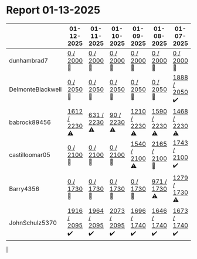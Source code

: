 # Report 01-13-2025
| | 01-12-2025 | 01-11-2025 | 01-10-2025 | 01-09-2025 | 01-08-2025 | 01-07-2025 | 01-06-2025 |
| --- | --- | --- | --- | --- | --- | --- | --- |
| dunhambrad7 | [0 / 2000](https://www.myfitnesspal.com/food/diary/dunhambrad7?date=2025-01-12) :no_entry_sign: | [0 / 2000](https://www.myfitnesspal.com/food/diary/dunhambrad7?date=2025-01-11) :no_entry_sign: | [0 / 2000](https://www.myfitnesspal.com/food/diary/dunhambrad7?date=2025-01-10) :no_entry_sign: | [0 / 2000](https://www.myfitnesspal.com/food/diary/dunhambrad7?date=2025-01-09) :no_entry_sign: | [0 / 2000](https://www.myfitnesspal.com/food/diary/dunhambrad7?date=2025-01-08) :no_entry_sign: | [0 / 2000](https://www.myfitnesspal.com/food/diary/dunhambrad7?date=2025-01-07) :no_entry_sign: | [0 / 2000](https://www.myfitnesspal.com/food/diary/dunhambrad7?date=2025-01-06) :no_entry_sign: |
| DelmonteBlackwell | [0 / 2050](https://www.myfitnesspal.com/food/diary/DelmonteBlackwell?date=2025-01-12) :no_entry_sign: | [0 / 2050](https://www.myfitnesspal.com/food/diary/DelmonteBlackwell?date=2025-01-11) :no_entry_sign: | [0 / 2050](https://www.myfitnesspal.com/food/diary/DelmonteBlackwell?date=2025-01-10) :no_entry_sign: | [0 / 2050](https://www.myfitnesspal.com/food/diary/DelmonteBlackwell?date=2025-01-09) :no_entry_sign: | [0 / 2050](https://www.myfitnesspal.com/food/diary/DelmonteBlackwell?date=2025-01-08) :no_entry_sign: | [1888 / 2050](https://www.myfitnesspal.com/food/diary/DelmonteBlackwell?date=2025-01-07) :heavy_check_mark: | [1788 / 2050](https://www.myfitnesspal.com/food/diary/DelmonteBlackwell?date=2025-01-06) :heavy_check_mark: |
| babrock89456 | [1612 / 2230](https://www.myfitnesspal.com/food/diary/babrock89456?date=2025-01-12) :warning: | [631 / 2230](https://www.myfitnesspal.com/food/diary/babrock89456?date=2025-01-11) :warning: | [90 / 2230](https://www.myfitnesspal.com/food/diary/babrock89456?date=2025-01-10) :warning: | [1210 / 2230](https://www.myfitnesspal.com/food/diary/babrock89456?date=2025-01-09) :warning: | [1590 / 2230](https://www.myfitnesspal.com/food/diary/babrock89456?date=2025-01-08) :warning: | [1468 / 2230](https://www.myfitnesspal.com/food/diary/babrock89456?date=2025-01-07) :warning: | [1760 / 2230](https://www.myfitnesspal.com/food/diary/babrock89456?date=2025-01-06) :warning: |
| castilloomar05 | [0 / 2100](https://www.myfitnesspal.com/food/diary/castilloomar05?date=2025-01-12) :no_entry_sign: | [0 / 2100](https://www.myfitnesspal.com/food/diary/castilloomar05?date=2025-01-11) :no_entry_sign: | [0 / 2100](https://www.myfitnesspal.com/food/diary/castilloomar05?date=2025-01-10) :no_entry_sign: | [1540 / 2100](https://www.myfitnesspal.com/food/diary/castilloomar05?date=2025-01-09) :warning: | [2165 / 2100](https://www.myfitnesspal.com/food/diary/castilloomar05?date=2025-01-08) :no_entry_sign: | [1743 / 2100](https://www.myfitnesspal.com/food/diary/castilloomar05?date=2025-01-07) :heavy_check_mark: | [1976 / 2100](https://www.myfitnesspal.com/food/diary/castilloomar05?date=2025-01-06) :heavy_check_mark: |
| Barry4356 | [0 / 1730](https://www.myfitnesspal.com/food/diary/Barry4356?date=2025-01-12) :no_entry_sign: | [0 / 1730](https://www.myfitnesspal.com/food/diary/Barry4356?date=2025-01-11) :no_entry_sign: | [0 / 1730](https://www.myfitnesspal.com/food/diary/Barry4356?date=2025-01-10) :no_entry_sign: | [0 / 1730](https://www.myfitnesspal.com/food/diary/Barry4356?date=2025-01-09) :no_entry_sign: | [971 / 1730](https://www.myfitnesspal.com/food/diary/Barry4356?date=2025-01-08) :warning: | [1279 / 1730](https://www.myfitnesspal.com/food/diary/Barry4356?date=2025-01-07) :warning: | [1513 / 1730](https://www.myfitnesspal.com/food/diary/Barry4356?date=2025-01-06) :heavy_check_mark: |
| JohnSchulz5370 | [1916 / 2095](https://www.myfitnesspal.com/food/diary/JohnSchulz5370?date=2025-01-12) :heavy_check_mark: | [1964 / 2095](https://www.myfitnesspal.com/food/diary/JohnSchulz5370?date=2025-01-11) :heavy_check_mark: | [2073 / 2095](https://www.myfitnesspal.com/food/diary/JohnSchulz5370?date=2025-01-10) :heavy_check_mark: | [1696 / 1740](https://www.myfitnesspal.com/food/diary/JohnSchulz5370?date=2025-01-09) :heavy_check_mark: | [1646 / 1740](https://www.myfitnesspal.com/food/diary/JohnSchulz5370?date=2025-01-08) :heavy_check_mark: | [1673 / 1740](https://www.myfitnesspal.com/food/diary/JohnSchulz5370?date=2025-01-07) :heavy_check_mark: | [1619 / 1740](https://www.myfitnesspal.com/food/diary/JohnSchulz5370?date=2025-01-06) :heavy_check_mark: |
|